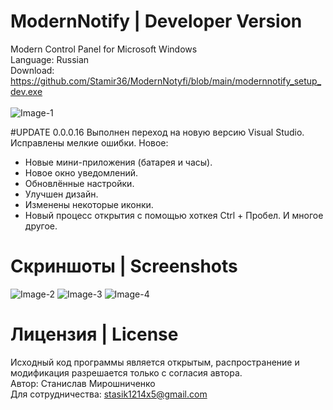 # ModernNotify | Developer Version
Modern Control Panel for Microsoft Windows<br>
Language: Russian<br>
Download:<br>
https://github.com/Stamir36/ModernNotyfi/blob/main/modernnotify_setup_dev.exe
<br>
<br>
<img src="https://i.ibb.co/GFFcn8D/Image-1.png" alt="Image-1" border="0">

#UPDATE 0.0.0.16
Выполнен переход на новую версию Visual Studio.
Исправлены мелкие ошибки.
Новое:
- Новые мини-приложения (батарея и часы).
- Новое окно уведомлений.
- Обновлённые настройки.
- Улучшен дизайн.
- Изменены некоторые иконки.
- Новый процесс открытия с помощью хоткея Ctrl + Пробел.
И многое другое.

# Скриншоты | Screenshots
<img src="https://i.ibb.co/4Tx51JN/Image-2.png" alt="Image-2" border="0">
<img src="https://i.ibb.co/z73Zb4h/Image-3.png" alt="Image-3" border="0">
<img src="https://i.ibb.co/8K2t4n6/Image-4.png" alt="Image-4" border="0">

# Лицензия | License
Исходный код программы является открытым, распространение и модификация разрешается только с согласия автора.<br>
Автор: Станислав Мирошниченко<br>
Для сотрудничества: stasik1214x5@gmail.com<br>
